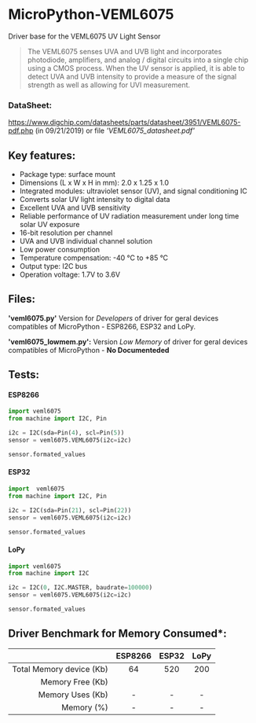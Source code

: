 # MicroPython-VEML6075
 Driver base for the VEML6075 UV Light Sensor
 
> The VEML6075 senses UVA and UVB light and incorporates photodiode, amplifiers, and analog / digital circuits into a single chip using a CMOS process. When the UV sensor is applied, it is able to detect UVA and UVB intensity to provide a measure of the signal strength as well as allowing for UVI measurement.
 
### <b>DataSheet:</b>
https://www.digchip.com/datasheets/parts/datasheet/3951/VEML6075-pdf.php (in 09/21/2019) or file <i>'VEML6075_datasheet.pdf'</i><br>

## <b>Key features:</b>

* Package type: surface mount
* Dimensions (L x W x H in mm): 2.0 x 1.25 x 1.0
* Integrated modules: ultraviolet sensor (UV), and signal conditioning IC
* Converts solar UV light intensity to digital data
* Excellent UVA and UVB sensitivity
* Reliable performance of UV radiation measurement under long time solar UV exposure
* 16-bit resolution per channel
* UVA and UVB individual channel solution
* Low power consumption
* Temperature compensation: -40 °C to +85 °C
* Output type: I2C bus
* Operation voltage: 1.7V to 3.6V

## <b>Files:</b>

**'veml6075.py'**  Version for *Developers* of driver for geral devices compatibles of MicroPython - ESP8266, ESP32 and LoPy.<br>

**'veml6075_lowmem.py':** Version *Low Memory* of driver for geral devices compatibles of MicroPython - **No Documenteded**

## <b>Tests:</b>
#### ESP8266
```python
import veml6075
from machine import I2C, Pin

i2c = I2C(sda=Pin(4), scl=Pin(5))
sensor = veml6075.VEML6075(i2c=i2c)

sensor.formated_values
```
#### ESP32
```python
import  veml6075
from machine import I2C, Pin

i2c = I2C(sda=Pin(21), scl=Pin(22))
sensor = veml6075.VEML6075(i2c=i2c)

sensor.formated_values
```
#### LoPy
```python
import veml6075
from machine import I2C

i2c = I2C(0, I2C.MASTER, baudrate=100000)
sensor = veml6075.VEML6075(i2c=i2c)

sensor.formated_values
```

## <b>Driver Benchmark for Memory Consumed*:</b>

|       |ESP8266|ESP32|LoPy|
|------:|:-----:|:---:|:--:|
|Total Memory device (Kb)|64|520|200|
|Memory Free (Kb)||||
|Memory Uses (Kb)|-|-|-|
|Memory (%)|-|-|-|
